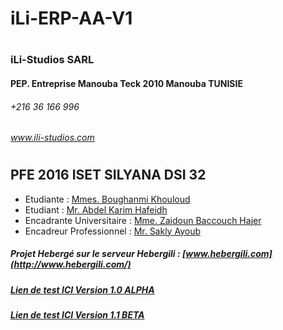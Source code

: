 # iLi-ERP-AA-V1
#
### iLi-Studios SARL
#### PEP. Entreprise Manouba Teck 2010 Manouba TUNISIE
###### +216 36 166 996
###### www.ili-studios.com
#
#
#
## PFE 2016 ISET SILYANA DSI 32
* Etudiante : [Mmes. Boughanmi Khouloud](https://github.com/KouloudBgh)
* Etudiant : [Mr. Abdel Karim Hafeidh](https://github.com/AbdouHF)
* Encadrante Universitaire : [Mme. Zaidoun Baccouch Hajer](https://github.com/Hajer-BACCOUCH-ZAIDOUN)
* Encadreur Professionnel : [Mr. Sakly Ayoub](https://github.com/saklyayoub)

##### Projet Hebergé sur le serveur Hebergili : [www.hebergili.com](http://www.hebergili.com/)
##### [Lien de test ICI Version 1.0 ALPHA](http://ili-studios.tn/projets/iLi-ERP-AA-V0/)
##### [Lien de test ICI Version 1.1 BETA](http://ili-studios.tn/projets/iLi-ERP-AA-V1/)

